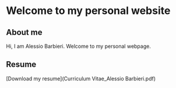 # Welcome to my personal website

## About me
Hi, I am Alessio Barbieri. Welcome to my personal webpage.

## Resume
[Download my resume](Curriculum Vitae_Alessio Barbieri.pdf)
